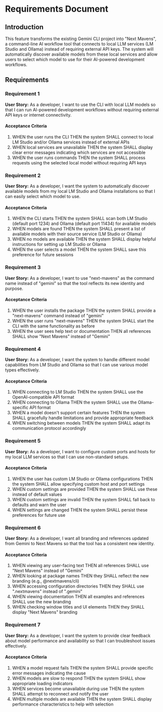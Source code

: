 # Requirements Document

## Introduction

This feature transforms the existing Gemini CLI project into "Next Mavens", a command-line AI workflow tool that connects to local LLM services (LM Studio and Ollama) instead of requiring external API keys. The system will automatically discover available models from these local services and allow users to select which model to use for their AI-powered development workflows.

## Requirements

### Requirement 1

**User Story:** As a developer, I want to use the CLI with local LLM models so that I can run AI-powered development workflows without requiring external API keys or internet connectivity.

#### Acceptance Criteria

1. WHEN the user runs the CLI THEN the system SHALL connect to local LM Studio and/or Ollama services instead of external APIs
2. WHEN local services are unavailable THEN the system SHALL display clear error messages indicating which services are not accessible
3. WHEN the user runs commands THEN the system SHALL process requests using the selected local model without requiring API keys

### Requirement 2

**User Story:** As a developer, I want the system to automatically discover available models from my local LM Studio and Ollama installations so that I can easily select which model to use.

#### Acceptance Criteria

1. WHEN the CLI starts THEN the system SHALL scan both LM Studio (default port 1234) and Ollama (default port 11434) for available models
2. WHEN models are found THEN the system SHALL present a list of available models with their source service (LM Studio or Ollama)
3. WHEN no models are available THEN the system SHALL display helpful instructions for setting up LM Studio or Ollama
4. WHEN the user selects a model THEN the system SHALL save this preference for future sessions

### Requirement 3

**User Story:** As a developer, I want to use "next-mavens" as the command name instead of "gemini" so that the tool reflects its new identity and purpose.

#### Acceptance Criteria

1. WHEN the user installs the package THEN the system SHALL provide a "next-mavens" command instead of "gemini"
2. WHEN the user runs "next-mavens" THEN the system SHALL start the CLI with the same functionality as before
3. WHEN the user sees help text or documentation THEN all references SHALL show "Next Mavens" instead of "Gemini"

### Requirement 4

**User Story:** As a developer, I want the system to handle different model capabilities from LM Studio and Ollama so that I can use various model types effectively.

#### Acceptance Criteria

1. WHEN connecting to LM Studio THEN the system SHALL use the OpenAI-compatible API format
2. WHEN connecting to Ollama THEN the system SHALL use the Ollama-specific API format
3. WHEN a model doesn't support certain features THEN the system SHALL gracefully handle limitations and provide appropriate feedback
4. WHEN switching between models THEN the system SHALL adapt its communication protocol accordingly

### Requirement 5

**User Story:** As a developer, I want to configure custom ports and hosts for my local LLM services so that I can use non-standard setups.

#### Acceptance Criteria

1. WHEN the user has custom LM Studio or Ollama configurations THEN the system SHALL allow specifying custom host and port settings
2. WHEN custom settings are provided THEN the system SHALL use these instead of default values
3. WHEN custom settings are invalid THEN the system SHALL fall back to defaults and warn the user
4. WHEN settings are changed THEN the system SHALL persist these preferences for future use

### Requirement 6

**User Story:** As a developer, I want all branding and references updated from Gemini to Next Mavens so that the tool has a consistent new identity.

#### Acceptance Criteria

1. WHEN viewing any user-facing text THEN all references SHALL use "Next Mavens" instead of "Gemini"
2. WHEN looking at package names THEN they SHALL reflect the new branding (e.g., @nextmavens/cli)
3. WHEN accessing configuration directories THEN they SHALL use ".nextmavens" instead of ".gemini"
4. WHEN viewing documentation THEN all examples and references SHALL use the new branding
5. WHEN checking window titles and UI elements THEN they SHALL display "Next Mavens" branding

### Requirement 7

**User Story:** As a developer, I want the system to provide clear feedback about model performance and availability so that I can troubleshoot issues effectively.

#### Acceptance Criteria

1. WHEN a model request fails THEN the system SHALL provide specific error messages indicating the cause
2. WHEN models are slow to respond THEN the system SHALL show appropriate loading indicators
3. WHEN services become unavailable during use THEN the system SHALL attempt to reconnect and notify the user
4. WHEN multiple models are available THEN the system SHALL display performance characteristics to help with selection